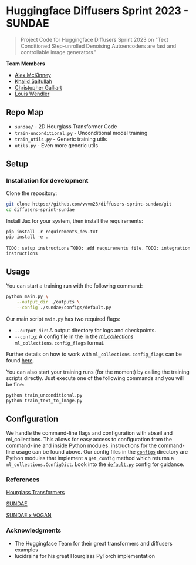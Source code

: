 # Huggingface Diffusers Sprint 2023 - SUNDAE
> Project Code for Huggingface Diffusers Sprint 2023 on "Text Conditioned Step-unrolled Denoising Autoencoders are fast and controllable image generators."

**Team Members**
- [Alex McKinney](https://github.com/vvvm23)
- [Khalid Saifullah](https://github.com/khalidsaifullaah)
- [Christopher Galliart](https://github.com/HatmanStack)
- [Louis Wendler](https://github.com/1ucky40nc3)

## Repo Map
- `sundae/` - 2D Hourglass Transformer Code 
- `train-unconditional.py` - Unconditional model training
- `train_utils.py` - Generic training utils
- `utils.py` - Even more generic utils

## Setup
### Installation for development
Clone the repository:
```bash
git clone https://github.com/vvvm23/diffusers-sprint-sundae/git
cd diffusers-sprint-sundae
```
Install Jax for your system, then install the requirements:
```
pip install -r requirements_dev.txt
pip install -e .
```

`TODO: setup instructions`
`TODO: add requirements file.`
`TODO: integration instructions`

## Usage
You can start a training run with the following command:
```bash
python main.py \
    --output_dir ./outputs \
    --config ./sundae/configs/default.py
```
Our main script `main.py` has two required flags:
- `--output_dir`: A output directory for logs and checkpoints.
- `--config`: A config file in the in the [*ml_collections*](https://github.com/google/ml_collections) `ml_collections.config_flags` format.

Further details on how to work with `ml_collections.config_flags` can be found [here](https://github.com/google/ml_collections#:~:text=config_dict_initialization.py.-,Config%20Flags,-This%20library%20adds).

You can also start your training runs (for the moment) by calling the training scripts directly.
Just execute one of the following commands and you will be fine:
```bash
python train_unconditional.py
python train_text_to_image.py
```

## Configuration
We handle the command-line flags and configuration with abseil and ml_collections.
This allows for easy access to configuration from the command-line and inside Python modules.
instructions for the command-line usage can be found above.
Our config files in the [`configs`](sundae/configs) directory are Python modules that implement
a `get_config` method which returns a `ml_collections.ConfigDict`. Look into the [`default.py`](sundae/configs/default.py) config for guidance.

### References
[Hourglass Transformers](https://arxiv.org/abs/2110.13711)

[SUNDAE](https://arxiv.org/abs/2112.06749)

[SUNDAE x VQGAN](https://arxiv.org/abs/2206.12351)


### Acknowledgments
- The Huggingface Team for their great transformers and diffusers examples
- lucidrains for his great Hourglass PyTorch implementation
